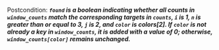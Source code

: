 Postcondition: ***`found` is a boolean indicating whether all counts in `window_counts` match the corresponding targets in `counts`, `i` is 1, `n` is greater than or equal to 3, `j` is 2, and `color` is colors[2]. If `color` is not already a key in `window_counts`, it is added with a value of 0; otherwise, `window_counts[color]` remains unchanged.***